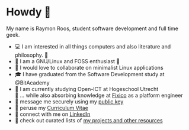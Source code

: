 # Howdy 👋

My name is Raymon Roos, student software development and full time geek.

-   :computer: I am interested in all things computers and also literature and philosophy. :book:
-    I am a GNU/Linux and FOSS enthusiast 
-   💞️ I would love to collaborate on minimalist Linux applications
-   🎓 I have graduated from the Software Development study at @BitAcademy
-   🌱 I am currently studying Open-ICT at Hogeschool Utrecht   
    🚙 ... while also absorbing knowledge at [Fixico](https://fixico.com/) as a platform engineer
-   :key: message me securely using my [public key](./raymon_public.gpg)
-    peruse my [Curriculum Vitae](https://github.com/raymon-roos/curriculum-vitae/blob/main/cv_raymon_roos.pdf)
-    connect with me on [LinkedIn](https://www.linkedin.com/in/raymon-roos-1840a7228/)
-   :bookmark: check out curated lists of [my projects and other resources](https://github.com/raymon-roos?tab=stars)

<!---
Raymanovich/Raymanovich is a ✨ special ✨ repository because its `README.md` (this file) appears on your GitHub profile.
You can click the Preview link to take a look at your changes.
--->
